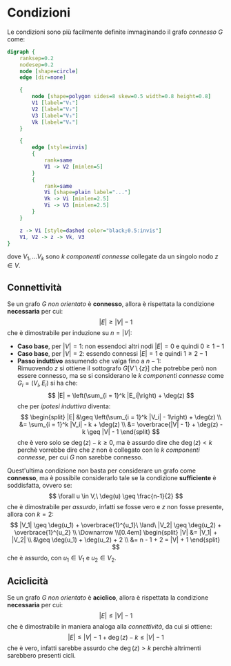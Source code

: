 # Condizioni

Le condizioni sono più facilmente definite immaginando il grafo _connesso_ $G$ come:
```dot process
digraph {
	ranksep=0.2
	nodesep=0.2
	node [shape=circle]
	edge [dir=none]

	{
		node [shape=polygon sides=8 skew=0.5 width=0.8 height=0.8]
		V1 [label="V₁"]
		V2 [label="V₂"]
		V3 [label="V₃"]
		Vk [label="Vₖ"]
	}

	{
		edge [style=invis]
		{
			rank=same
			V1 -> V2 [minlen=5]
		}
		{
			rank=same
			Vi [shape=plain label="..."]
			Vk -> Vi [minlen=2.5]
			Vi -> V3 [minlen=2.5]
		}
	}

	z -> Vi [style=dashed color="black;0.5:invis"]
	V1, V2 -> z -> Vk, V3
}
```
dove $V_1, ... V_k$ sono $k$ _componenti connesse_ collegate da un singolo nodo $z \in V$.

## Connettività

Se un grafo $G$ _non orientato_ è **connesso**, allora è rispettata la condizione **necessaria** per cui:
$$
|E| \geq |V|-1
$$
che è dimostrabile per induzione su $n = |V|$:
- **Caso base**, per $|V| = 1$: non essendoci altri nodi $|E| = 0$ e quindi $0 \geq 1 - 1$
- **Caso base**, per $|V| = 2$: essendo connessi $|E| = 1$ e quindi $1 \geq 2-1$
- **Passo induttivo** assumendo che valga fino a $n-1$: \
	Rimuovendo $z$ si ottiene il sottografo $G[V \setminus \{z\}]$ che potrebbe però non essere connesso, ma se si considerano le $k$ _componenti connesse_ come $G_i = (V_i, E_i)$ si ha che:
	$$
	|E| = \left(\sum_{i = 1}^k |E_i|\right) + \deg(z)
	$$
	che per _ipotesi induttiva_ diventa:
	$$
	\begin{split}
	|E| &\geq \left(\sum_{i = 1}^k |V_i| - 1\right) + \deg(z) \\
	&= \sum_{i = 1}^k |V_i| - k + \deg(z) \\
	&= \overbrace{|V| - 1} + \deg(z) - k \geq |V| - 1
	\end{split}
	$$
	che è vero solo se $\deg(z) - k \geq 0$, ma è assurdo dire che $\deg(z) < k$ perchè vorrebbe dire che $z$ non è collegato con le $k$ _componenti connesse_, per cui $G$ non sarebbe connesso.

Quest'ultima condizione non basta per considerare un grafo come **connesso**, ma è possibile considerarlo tale se la condizione **sufficiente** è soddisfatta, ovvero se:
$$
\forall u \in V,\ \deg(u) \geq \frac{n-1}{2}
$$
che è dimostrabile per _assurdo_, infatti se fosse vero e $z$ non fosse presente, allora con $k = 2$:
$$
|V_1| \geq \deg(u_1) + \overbrace{1}^{u_1}\ \land\ |V_2| \geq \deg(u_2) + \overbrace{1}^{u_2} \\
\Downarrow \\[0.4em]
\begin{split}
|V| &= |V_1| + |V_2| \\
&\geq \deg(u_1) + \deg(u_2) + 2 \\
&= n - 1 + 2 = |V| + 1
\end{split}
$$
che è assurdo, con $u_1 \in V_1$ e $u_2 \in V_2$.

## Aciclicità

Se un grafo $G$ _non orientato_ è **aciclico**, allora è rispettata la condizione **necessaria** per cui:
$$
|E| \leq |V| - 1
$$
che è dimostrabile in maniera analoga alla _connettività_, da cui si ottiene:
$$
|E| \leq |V| - 1 + \deg(z) - k \leq |V| - 1
$$
che è vero, infatti sarebbe assurdo che $\deg(z) > k$ perchè altrimenti sarebbero presenti cicli.
